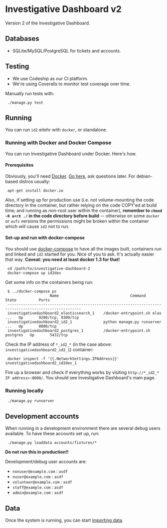 # Investigative Dashboard v2

Version 2 of the Investigative Dashboard.

## Databases

 * SQLite/MySQL/PostgreSQL for tickets and accounts.

## Testing

 * We use Codeship as our CI platform.
 * We're using Coveralls to monitor test coverage over time.

Manually run tests with:
```
 ./manage.py test
```

## Running

You can run `id2` eitehr with `docker`, or standalone.

### Running with Docker and Docker Compose

You can run Investigative Dashboard under Docker. Here's how.

#### Prerequisites

Obviously, you'll need [Docker](http://docker.io/). [Go here](https://docs.docker.com/installation/#installation), ask questions later. For debian-based distros usually:

```
 apt-get install docker.io
```

Also, if setting up for production use (i.e. not volume-mounting the code directory in the container, but rather relying on the code COPY'ed at build time; and running as non-root user within the container), **remember to `chmod -R a+rX ./` in the code directory before build** -- otherwise on some `docker` or `aufs` versions the permissions might be broken within the container which will cause `id2` not to run.

#### Set-up and run with docker-compose

You should use [docker-compose](http://docs.docker.com/compose/) to have all the images built, containers run and linked and `id2` started for you. Nice of you to ask. It's actually easier that way. **Caveat: you need at least docker 1.3 for that!**

```
 cd /path/to/investigative-dashboard-2
 docker-compose up id2dev
```

Get some info on the containers being run:
```
 $ ../docker-compose ps
                    Name                                Command               State          Ports        
 -------------------------------------------------------------------------------------------------------
 investigativedashboard2_elasticsearch_1    /docker-entrypoint.sh elas ...   Up       9200/tcp, 9300/tcp 
 investigativedashboard2_id2_1              python manage.py runserver ...   Up       8000/tcp
 investigativedashboard2_postgres_1         /docker-entrypoint.sh postgres   Up       5432/tcp
```

Check the IP address of `*_id2_*` (in the case above: `investigativedashboard2_id2_1`) container:

```
 docker inspect -f '{{.NetworkSettings.IPAddress}}' investigativedashboard2_id2dev_1
```

Fire up a browser and check if everything works by visiting `http://*_id2_* IP address>:8000/`. You should see Investigative Dashboard's main page.

### Running locally

```
 ./manage.py runserver
```

## Development accounts

When running in a development environment there are several debug users available. To have these accounts set up, run:

```
 ./manage.py loaddata accounts/fixtures/*
```

**Do not run this in production!!**

Development/debug user accounts are:
 - `nonuser@example.com` : `asdf`
 - `nuser@example.com` : `asdf`
 - `volunteer@example.com` : `asdf`
 - `staff@example.com` : `asdf`
 - `admin@example.com` : `asdf`


## Data

Once the system is running, you can start [importing data](data/importers/README.md).
